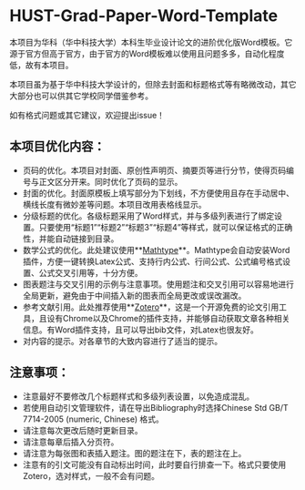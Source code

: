 # HUST-Grad-Paper-Word-Template

本项目为华科（华中科技大学）本科生毕业设计论文的进阶优化版Word模板。它源于官方但高于官方，由于官方的Word模板难以使用且问题多多，自动化程度低，故有本项目。

本项目虽为基于华中科技大学设计的，但除去封面和标题格式等有略微改动，其它大部分也可以供其它学校同学借鉴参考。

如有格式问题或其它建议，欢迎提出issue！

## 本项目优化内容：

* 页码的优化。本项目对封面、原创性声明页、摘要页等进行分节，使得页码编号与正文区分开来。同时优化了页码的显示。
* 封面的优化。封面原模板上填写部分为下划线，不方便使用且存在手动居中、横线长度有微妙差等问题。本项目改用表格线显示。
* 分级标题的优化。各级标题采用了Word样式，并与多级列表进行了绑定设置。只要使用“标题1”“标题2”“标题3”“标题4”等样式，就可以保证格式的正确性，并能自动链接到目录。
* 数学公式的优化。此处建议使用**[Mathtype](http://www.mathtype.cn)**。Mathtype会自动安装Word插件，方便一键转换Latex公式、支持行内公式、行间公式、公式编号格式设置、公式交叉引用等，十分方便。
* 图表题注与交叉引用的示例与注意事项。使用题注和交叉引用可以容易地进行全局更新，避免由于中间插入新的图表而全局更改或误改漏改。
* 参考文献引用。此处推荐使用**[Zotero](https://www.zotero.org)**，这是一个开源免费的论文引用工具，且设有Chrome以及Chrome的插件支持，并能够自动获取文章各种相关信息。有Word插件支持，且可以导出bib文件，对Latex也很友好。
* 对内容的提示。对各章节的大致内容进行了适当的提示。

## 注意事项：

* 注意最好不要修改几个标题样式和多级列表设置，以免造成混乱。
* 若使用自动引文管理软件，请在导出Bibliography时选择Chinese Std GB/T 7714-2005 (numeric, Chinese) 格式。
* 请注意每次更改后随时更新目录。
* 请注意每章后插入分页符。
* 请注意为每张图和表插入题注。图的题注在下，表的题注在上。
* 注意有的引文可能没有自动标出时间，此时要自行排查一下。格式只要使用Zotero，选对样式，一般不会有问题。
